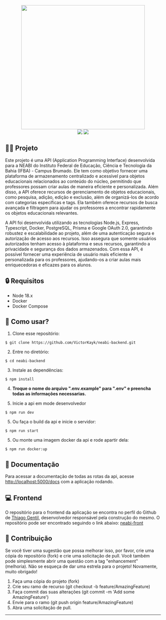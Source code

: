 <div align='center'>
  <img width="400px" src='https://user-images.githubusercontent.com/76819323/212495969-fbb42e05-21d4-430c-8b0d-c78ee3cf7ed0.png' />
</div>

<div align="center">
  <image src="https://img.shields.io/badge/Node.js-43853D?style=for-the-badge&logo=node.js&logoColor=white" />
  <image src="https://img.shields.io/badge/TypeScript-007ACC?style=for-the-badge&logo=typescript&logoColor=white" />
</div>

## 👨‍💻 Projeto

Este projeto é uma API (Application Programming Interface) desenvolvida para a NEABI do Instituto Federal de Educação, Ciência e Tecnologia da Bahia (IFBA) - Campus Brumado. Ele tem como objetivo fornecer uma plataforma de armazenamento centralizado e acessível para objetos educacionais relacionados ao conteúdo do núcleo, permitindo que professores possam criar aulas de maneira eficiente e personalizada. Além disso, a API oferece recursos de gerenciamento de objetos educacionais, como pesquisa, adição, edição e exclusão, além de organizá-los de acordo com categorias específicas e tags. Ela também oferece recursos de busca avançada e filtragem para ajudar os professores a encontrar rapidamente os objetos educacionais relevantes.

A API foi desenvolvida utilizando as tecnologias Node.js, Express, Typescript, Docker, PostgreSQL, Prisma e Google OAuth 2.0, garantindo robustez e escalabilidade ao projeto, além de uma autenticação segura e autorização de acesso aos recursos. Isso assegura que somente usuários autorizados tenham acesso à plataforma e seus recursos, garantindo a privacidade e segurança dos dados armazenados. Com essa API, é possível fornecer uma experiência de usuário mais eficiente e personalizada para os professores, ajudando-os a criar aulas mais enriquecedoras e eficazes para os alunos.

## 🔒 Requisitos

- Node 18.x
- Docker
- Docker Compose

## 🤔 Como usar?
   
   1. Clone esse repositório:
   ```
   $ git clone https://github.com/VictorKayk/neabi-backend.git
   ```
   
   2. Entre no diretório:
   ```
   $ cd neabi-backend
   ```
   
   3. Instale as dependências:
   ```
   $ npm install
   ```

   4. **Troque o nome do arquivo ".env.example" para ".env" e preencha todas as informações necessarias.**
   
   5. Inicie a api em mode desenvolvedor
   ```
   $ npm run dev
   ```

   5. Ou faça o build da api e inicie o servidor:
   ```
   $ npm run start
   ```

   5. Ou monte uma imagem docker da api e rode apartir dela:
   ```
   $ npm run docker:up
   ```
## 📕 Documentação

Para acessar a documentação de todas as rotas da api, acesse <a href='http://localhost:5000/docs'>http://localhost:5000/docs</a> com a aplicação rodando.

## 💻 Frontend
O repositório para o frontend da aplicação se encontra no perfil do Github de <a href='https://github.com/Thiagonox'>Thiago Gentil</a>, desenvolvedor responsável pela construção do mesmo. O repositório pode ser encontrado seguindo o link abaixo: <a href='https://github.com/Thiagonox/neabi-front'>neabi-front</a>

## 💁 Contribuição

Se você tiver uma sugestão que possa melhorar isso, por favor, crie uma cópia do repositório (fork) e crie uma solicitação de pull. Você também pode simplesmente abrir uma questão com a tag "enhancement" (melhoria). Não se esqueça de dar uma estrela para o projeto! Novamente, muito obrigado!

1. Faça uma cópia do projeto (fork)
2. Crie seu ramo de recurso (git checkout -b feature/AmazingFeature)
3. Faça commit das suas alterações (git commit -m 'Add some AmazingFeature')
4. Envie para o ramo (git push origin feature/AmazingFeature)
5. Abra uma solicitação de pull.

---
